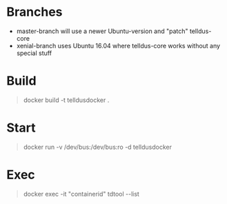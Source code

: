 # Branches

* master-branch will use a newer Ubuntu-version and "patch" telldus-core 
* xenial-branch uses Ubuntu 16.04 where telldus-core works without any special stuff

# Build

> docker build -t telldusdocker .

# Start

> docker run -v /dev/bus:/dev/bus:ro -d telldusdocker

# Exec

> docker exec -it "containerid" tdtool --list

